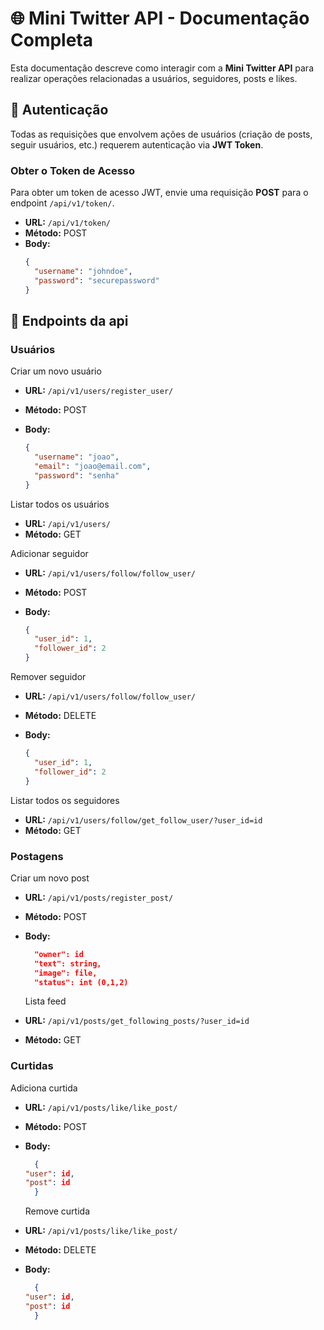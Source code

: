 # 🌐 Mini Twitter API - Documentação Completa

Esta documentação descreve como interagir com a **Mini Twitter API** para realizar operações relacionadas a usuários, seguidores, posts e likes.

## 🔐 **Autenticação**

Todas as requisições que envolvem ações de usuários (criação de posts, seguir usuários, etc.) requerem autenticação via **JWT Token**.

### **Obter o Token de Acesso**

Para obter um token de acesso JWT, envie uma requisição **POST** para o endpoint `/api/v1/token/`.

- **URL:** `/api/v1/token/`
- **Método:** POST
- **Body:**
  ```json
  {
    "username": "johndoe",
    "password": "securepassword"
  }
  ```

## 🔐 **Endpoints da api**

### **Usuários**

Criar um novo usuário

- **URL:** `/api/v1/users/register_user/`
- **Método:** POST
- **Body:**

  ```json
  {
    "username": "joao",
    "email": "joao@email.com",
    "password": "senha"
  }
  ```

Listar todos os usuários

- **URL:** `/api/v1/users/`
- **Método:** GET

Adicionar seguidor

- **URL:** `/api/v1/users/follow/follow_user/`
- **Método:** POST
- **Body:**

  ```json
  {
    "user_id": 1,
    "follower_id": 2
  }
  ```

Remover seguidor

- **URL:** `/api/v1/users/follow/follow_user/`
- **Método:** DELETE
- **Body:**

  ```json
  {
    "user_id": 1,
    "follower_id": 2
  }
  ```

Listar todos os seguidores

- **URL:** `/api/v1/users/follow/get_follow_user/?user_id=id`
- **Método:** GET

### **Postagens**

Criar um novo post

- **URL:** `/api/v1/posts/register_post/`
- **Método:** POST
- **Body:**

  ```json
    "owner": id
    "text": string,
    "image": file,
    "status": int (0,1,2)
  ```

  Lista feed

- **URL:** `/api/v1/posts/get_following_posts/?user_id=id`
- **Método:** GET

### **Curtidas**

Adiciona curtida

- **URL:** `/api/v1/posts/like/like_post/`
- **Método:** POST
- **Body:**

  ```json
    {
  "user": id,
  "post": id
    }
  ```

  Remove curtida

- **URL:** `/api/v1/posts/like/like_post/`
- **Método:** DELETE
- **Body:**

  ```json
    {
  "user": id,
  "post": id
    }
  ```

